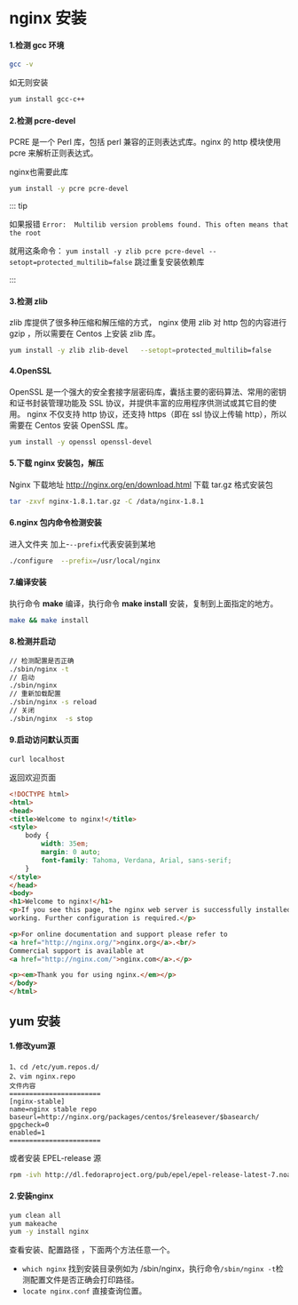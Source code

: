 # nginx 安装

#### 1.检测 gcc 环境

```sh
gcc -v
```

如无则安装

```sh
yum install gcc-c++
```

#### 2.检测 pcre-devel

PCRE 是一个 Perl 库，包括 perl 兼容的正则表达式库。nginx 的 http 模块使用 pcre 来解析正则表达式。

nginx也需要此库

```sh
yum install -y pcre pcre-devel 
```

::: tip

如果报错 `Error:  Multilib version problems found. This often means that the root`

就用这条命令：
`yum install -y zlib pcre pcre-devel --setopt=protected_multilib=false` 跳过重复安装依赖库

:::

#### 3.检测 zlib

zlib 库提供了很多种压缩和解压缩的方式， nginx 使用 zlib 对 http 包的内容进行 gzip ，所以需要在 Centos 上安装 zlib 库。

```sh
yum install -y zlib zlib-devel   --setopt=protected_multilib=false
```

#### 4.OpenSSL

OpenSSL 是一个强大的安全套接字层密码库，囊括主要的密码算法、常用的密钥和证书封装管理功能及 SSL 协议，并提供丰富的应用程序供测试或其它目的使用。
nginx 不仅支持 http 协议，还支持 https（即在 ssl 协议上传输 http），所以需要在 Centos 安装 OpenSSL 库。

```sh
yum install -y openssl openssl-devel
```

#### 5.下载 nginx 安装包，解压

Nginx 下载地址 http://nginx.org/en/download.html  下载 tar.gz 格式安装包

```sh
tar -zxvf nginx-1.8.1.tar.gz -C /data/nginx-1.8.1
```

#### 6.nginx 包内命令检测安装

进入文件夹  加上-`--prefix`代表安装到某地

```sh
./configure  --prefix=/usr/local/nginx
```

#### 7.编译安装

执行命令 **make** 编译，执行命令 **make install** 安装，复制到上面指定的地方。

```sh
make && make install
```

#### 8.检测并启动

```sh
// 检测配置是否正确
./sbin/nginx -t
// 启动
./sbin/nginx
// 重新加载配置
./sbin/nginx -s reload
// 关闭
./sbin/nginx  -s stop
```

#### 9.启动访问默认页面

```sh
curl localhost
```
返回欢迎页面

```html
<!DOCTYPE html>
<html>
<head>
<title>Welcome to nginx!</title>
<style>
    body {
        width: 35em;
        margin: 0 auto;
        font-family: Tahoma, Verdana, Arial, sans-serif;
    }
</style>
</head>
<body>
<h1>Welcome to nginx!</h1>
<p>If you see this page, the nginx web server is successfully installed and
working. Further configuration is required.</p>

<p>For online documentation and support please refer to
<a href="http://nginx.org/">nginx.org</a>.<br/>
Commercial support is available at
<a href="http://nginx.com/">nginx.com</a>.</p>

<p><em>Thank you for using nginx.</em></p>
</body>
</html>
```



## yum 安装

#### 1.修改yum源

```
1、cd /etc/yum.repos.d/
2、vim nginx.repo
文件内容
=======================
[nginx-stable]
name=nginx stable repo
baseurl=http://nginx.org/packages/centos/$releasever/$basearch/
gpgcheck=0
enabled=1
=======================
```

或者安装 EPEL-release 源

```sh
rpm -ivh http://dl.fedoraproject.org/pub/epel/epel-release-latest-7.noarch.rpm
```

#### 2.安装nginx

```sh
yum clean all
yum makeache
yum -y install nginx
```

查看安装、配置路径 ，下面两个方法任意一个。

- `which nginx` 找到安装目录例如为 /sbin/nginx，执行命令`/sbin/nginx -t`检测配置文件是否正确会打印路径。
- `locate nginx.conf` 直接查询位置。

